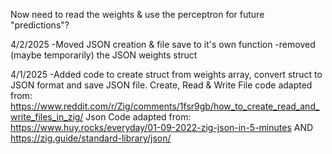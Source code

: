 Now need to read the weights & use the perceptron for future "predictions"?

4/2/2025
-Moved JSON creation & file save to it's own function
-removed (maybe temporarily) the JSON weights struct

4/1/2025
-Added code to create struct from weights array, convert struct to JSON format and save JSON file.
    Create, Read & Write File code adapted from: https://www.reddit.com/r/Zig/comments/1fsr9gb/how_to_create_read_and_write_files_in_zig/
    Json Code adapted from: https://www.huy.rocks/everyday/01-09-2022-zig-json-in-5-minutes
    AND
    https://zig.guide/standard-library/json/
